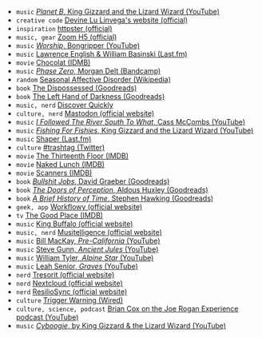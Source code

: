 - `music` [_Planet B_, King Gizzard and the Lizard Wizard (YouTube)](https://www.youtube.com/watch?v=qtTi_uyYynA)
- `creative code` [Devine Lu Linvega's website (official)](https://wiki.xxiivv.com/#home)
- `inspiration` [httpster (official)](http://httpster.net)
- `music, gear` [Zoom H5 (official)](https://www.zoom-na.com/products/field-video-recording/field-recording/zoom-h5-handy-recorder)
- `music` [_Worship_, Bongripper (YouTube)](https://www.youtube.com/watch?v=drzzGClaEKU)
- `music` [Lawrence English & William Basinski (Last.fm)](https://www.last.fm/music/William+Basinski+%252B+Lawrence+English)
- `movie` [Chocolat (IDMB)](https://www.imdb.com/title/tt0241303)
- `music` [_Phase Zero_, Morgan Delt (Bandcamp)](https://morgandelt.bandcamp.com/album/phase-zero)
- `random` [Seasonal Affective Disorder (Wikipedia)](https://en.wikipedia.org/wiki/Seasonal_affective_disorder)
- `book` [The Dispossessed (Goodreads)](https://www.goodreads.com/book/show/13651.The_Dispossessed)
- `book` [The Left Hand of Darkness (Goodreads)](https://www.goodreads.com/book/show/18423.The_Left_Hand_of_Darkness)
- `music, nerd` [Discover Quickly](https://discoverquickly.com)
- `culture, nerd` [Mastodon (official website)](https://joinmastodon.org/)
- `music` [_I Followed The River South To What_, Cass McCombs (YouTube)](https://www.youtube.com/watch?v=zDU76HfuaBY)
- `music` [_Fishing For Fishies_, King Gizzard and the Lizard Wizard (YouTube)](https://www.youtube.com/watch?v=beIDKFwXam0)
- `music` [Shaper (Last.fm)](https://www.last.fm/music/Shaper)
- `culture` [#trashtag (Twitter)](https://twitter.com/search?q=%23trashtag)
- `movie` [The Thirteenth Floor (IMDB)](https://www.imdb.com/title/tt0139809)
- `movie` [Naked Lunch (IMDB)](https://www.imdb.com/title/tt0102511)
- `movie` [Scanners (IMDB)](https://www.imdb.com/title/tt0081455)
- `book` [_Bullshit Jobs_, David Graeber (Goodreads)](https://www.goodreads.com/book/show/34466958-bullshit-jobs)
- `book` [_The Doors of Perception_, Aldous Huxley (Goodreads)](https://www.goodreads.com/book/show/3188964-the-doors-of-perception)
- `book` [_A Brief History of Time_, Stephen Hawking (Goodreads)](https://www.goodreads.com/book/show/3869.A_Brief_History_of_Time)
- `geek, app` [Workflowy (official website)](https://workflowy.com/)
- `tv` [The Good Place (IMDB)](https://www.imdb.com/title/tt4955642/)
- `music` [King Buffalo (official website)](https://kingbuffalo.com/)
- `music, nerd` [Musitelligence (official website)](https://musitelligence.com)
- `music` [Bill MacKay, _Pre-California_ (YouTube)](https://www.youtube.com/watch?v=wxMq8wu7nmg)
- `music` [Steve Gunn, _Ancient Jules_ (YouTube)](https://www.youtube.com/watch?v=W79x_WuvQ5Y)
- `music` [William Tyler, _Alpine Star_ (YouTube)](https://www.youtube.com/watch?v=WDuSevWPnCA)
- `music` [Leah Senior, _Graves_ (YouTube)](https://www.youtube.com/watch?v=-R30wogqnhU)
- `nerd` [Tresorit (official website)](https://tresorit.com)
- `nerd` [Nextcloud (official website)](https://nextcloud.com/)
- `nerd` [ResilioSync (official website)](https://www.resilio.com/individuals/)
- `culture` [Trigger Warning (Wired)](https://www.wired.com/story/trigger-warning-netflix-hosted-shows/)
- `culture, science, podcast` [Brian Cox on the Joe Rogan Experience podcast (YouTube)](https://www.youtube.com/watch?v=wieRZoJSVtw)
- `music` [_Cyboogie_, by King Gizzard & the Lizard Wizard (YouTube)](https://www.youtube.com/watch?v=_un9PYsE1_g)
